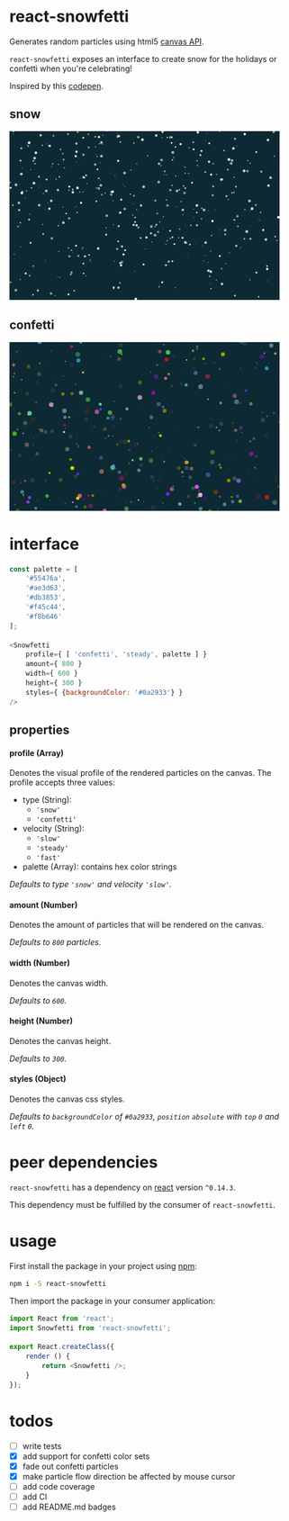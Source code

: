 # react-snowfetti
Generates random particles using html5 [canvas API](https://developer.mozilla.org/en-US/docs/Web/API/Canvas_API).

`react-snowfetti` exposes an interface to create snow for the holidays or confetti when you're celebrating!

Inspired by this [codepen](https://codepen.io/linrock/pen/Amdhr).

## snow
![snow](img/snow.gif)

## confetti
![confetti](img/confetti.gif)

# interface
```javascript
const palette = [
	'#55476a',
	'#ae3d63',
	'#db3853',
	'#f45c44',
	'#f8b646'
];

<Snowfetti
	profile={ [ 'confetti', 'steady', palette ] }
	amount={ 800 }
	width={ 600 }
	height={ 300 }
	styles={ {backgroundColor: '#0a2933'} }
/>
```

## properties
#### profile (Array)
Denotes the visual profile of the rendered particles on the canvas.
The profile accepts three values:

- type (String):
	+ `'snow'`
	+ `'confetti'`
- velocity (String):
	+ `'slow'`
	+ `'steady'`
	+ `'fast'`
- palette (Array):
	contains hex color strings

*Defaults to type `'snow'` and velocity `'slow'`.*

#### amount (Number)
Denotes the amount of particles that will be rendered on the canvas.

*Defaults to `800` particles.*

#### width (Number)
Denotes the canvas width.

*Defaults to `600`.*

#### height (Number)
Denotes the canvas height.

*Defaults to `300`.*

#### styles (Object)
Denotes the canvas css styles.

*Defaults to `backgroundColor` of `#0a2933`, `position` `absolute`
with `top` `0` and `left` `0`.*

# peer dependencies
`react-snowfetti` has a dependency on [react](https://facebook.github.io/react/) version `^0.14.3`.

This dependency must be fulfilled by the consumer of
`react-snowfetti`.

# usage
First install the package in your project using [npm](https://www.npmjs.com/):
```bash
npm i -S react-snowfetti
```

Then import the package in your consumer application:
```javascript
import React from 'react';
import Snowfetti from 'react-snowfetti';

export React.createClass({
	render () {
		return <Snowfetti />;
	}
});
```

# todos
- [ ] write tests
- [x] add support for confetti color sets
- [x] fade out confetti particles
- [x] make particle flow direction be affected by mouse cursor
- [ ] add code coverage
- [ ] add CI
- [ ] add README.md badges
